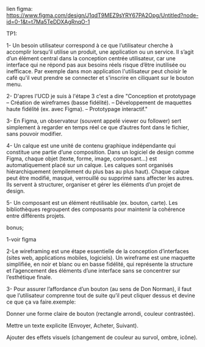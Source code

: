 lien figma: https://www.figma.com/design/J1qdT9MEZ9sYRY67PA2Opg/Untitled?node-id=0-1&t=t7Ma5TeDDXAgRnqO-1

TP1:

1- Un besoin utilisateur correspond à ce que l’utilisateur cherche à accomplir lorsqu’il utilise
un produit, une application ou un service. Il s’agit d’un élément central dans la conception
centrée utilisateur, car une interface qui ne répond pas aux besoins réels risque d’être inutilisée
ou inefficace. Par exemple dans mon application l'utilisateur peut choisir le café qu'il veut prendre se connecter et s'inscrire
en ciliquant sur le bouton menu.

2- D'apres l'UCD je suis à l'étape 3 c'est a dire  "Conception et prototypage – Création de wireframes (basse fidélité). – Développement
de maquettes haute fidélité (ex. avec Figma). – Prototypage interactif."

3- En Figma, un observateur (souvent appelé viewer ou follower) sert simplement à regarder en temps réel ce que d’autres font dans le fichier, sans pouvoir modifier.


4- Un calque est une unité de contenu graphique indépendante qui constitue une partie d’une composition.
Dans un logiciel de design comme Figma, chaque objet (texte, forme, image, composant…) est automatiquement placé sur un calque.
Les calques sont organisés hiérarchiquement (empilement du plus bas au plus haut).
Chaque calque peut être modifié, masqué, verrouillé ou supprimé sans affecter les autres.
Ils servent à structurer, organiser et gérer les éléments d’un projet de design.

5- Un composant est un élément réutilisable (ex. bouton, carte). Les bibliothèques regroupent des composants pour maintenir la cohérence entre différents projets.

bonus;

1-voir figma

2-Le wireframing est une étape essentielle de la conception d’interfaces (sites web, applications mobiles, logiciels). Un wireframe est une maquette simplifiée, en noir et blanc
ou en basse fidélité, qui représente la structure et l’agencement des éléments d’une
interface sans se concentrer sur l’esthétique finale.

3- Pour assurer l’affordance d’un bouton (au sens de Don Norman), il faut que l’utilisateur comprenne tout de suite qu’il peut cliquer dessus et devine ce que ça va faire.exemple:

Donner une forme claire de bouton (rectangle arrondi, couleur contrastée).

Mettre un texte explicite (Envoyer, Acheter, Suivant).

Ajouter des effets visuels (changement de couleur au survol, ombre, icône).

 


